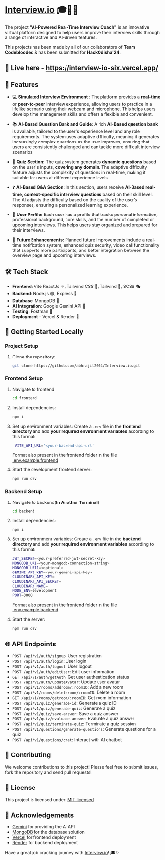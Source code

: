 # [Interview.io](https://interview-io-six.vercel.app/) 🎓🧑‍💻

The project **"AI-Powered Real-Time Interview Coach"** is an innovative virtual platform designed to help users improve their interview skills through a range of interactive and AI-driven features.

This projects has been made by all of our collaborators of **Team Codeblooded** & has been submitted for **HackOdisha'24**.

## 🚀 Live here - https://interview-io-six.vercel.app/

## 🌟 Features

- 💻 **Simulated Interview Environment** : The platform provides a **real-time** or **peer-to-peer** interview experience, allowing users to practice in a lifelike scenario using their webcam and microphone. This helps users develop time management skills and offers a flexible and convenient.

- 📚 **AI-Based Question Bank and Guide**: A rich **AI-Based question bank** is available, tailored to the user's experience level and any role requirements. The system uses adaptive difficulty, meaning it generates increasingly complex questions as the user improves, ensuring that users are consistently challenged and can tackle more difficult interview scenarios.

- 🤔 **Quiz Section:** The quiz system generates **dynamic questions** based on the user's inputs, **covering any domain**. The adaptive difficulty feature adjusts the complexity of questions in real-time, making it suitable for users at different experience levels.

- ❓ **AI-Based Q&A Section**: In this section, users receive **AI-Based real-time, context-specific interview questions** based on their skill level. The AI adjusts the difficulty based on the quality of the user’s responses, ensuring a personalized learning experience.

- 🤵 **User Profile:** Each user has a profile that tracks personal information, professional background, core skills, and the number of completed or upcoming interviews. This helps users stay organized and prepared for their interviews.

- 🚀 **Future Enhancements:** Planned future improvements include a real-time notification system, enhanced quiz security, video call functionality that supports more participants, and better integration between the overview page and upcoming interviews.

## 🛠️ Tech Stack

- **Frontend**: Vite ReactJs ⚛️, Tailwind CSS 🎨, Tailwind 🔄, SCSS 🎭
- **Backend**: Node.js 🟢, Express 🚂
- **Database**: MongoDB 🍃
- **AI Integration**: Google Gemini API 🧠
- **Testing**: Postman 📮
- **Deployment** - Vercel & Render 🚀

## 🚀 Getting Started Locally

### Project Setup

1. Clone the repository:

   ```bash
   git clone https://github.com/abhrajit2004/Interview.io.git
   ```

### Frontend Setup

1. Navigate to frontend

   ```bash
   cd frontend
   ```

2. Install dependencies:

   ```bash
   npm i
   ```

3. Set up environment variables:
   Create a `.env` file in the **frontend directory** and add **your required environment variables** according to this format: 

   ```bash
    VITE_API_URL='<your-backend-api-url'
   ```
    Format also present in the frontend folder in the file [.env.example.frontend](./frontend/.env.example.frontend)
    <br>

4. Start the development frontend server:
   ```bash
   npm run dev
   ```

### Backend Setup

1. Navigate to backend(**In Another Terminal**)

   ```bash
   cd backend
   ```

2. Install dependencies:

   ```bash
   npm i
   ```

3. Set up environment variables:
   Create a `.env` file in the **backend directory** and add **your required environment variables** according to this format: 

   ```bash
   JWT_SECRET=<your-preferred-jwt-secret-key>
   MONGODB_URI=<your-mongodb-connection-string>
   MONGODB_URI1=<optional>
   GEMINI_API_KEY=<your-gemini-api-key>
   CLOUDINARY_API_KEY= 
   CLOUDINARY_API_SECRET=
   CLOUDINARY_NAME=
   NODE_ENV=development
   PORT=3000 
   ```
    Format also present in the frontend folder in the file [.env.example.backend](./backend/.env.example.backend)
    <br>

4. Start the server:
   ```bash
   npm run dev
   ```

## 🌐 API Endpoints

- `POST /api/v1/auth/signup`: User registration
- `POST /api/v1/auth/login`: User login
- `POST /api/v1/auth/logout`: User logout
- `POST /api/v1/auth/editUser`: Edit user information
- `GET /api/v1/auth/getAuth`: Get user authentication status
- `POST /api/v1/auth/updateAvatar`: Update user avatar
- `POST /api/v1/rooms/addroom/:roomID`: Add a new room
- `POST /api/v1/rooms/deleteroom/:roomID`: Delete a room
- `GET /api/v1/rooms/getroom/:roomID`: Get room information
- `POST /api/v1/quiz/generate-id`: Generate a quiz ID
- `POST /api/v1/quiz/generate-quiz`: Generate a quiz
- `POST /api/v1/quiz/save-answer`: Save a quiz answer
- `POST /api/v1/quiz/evaluate-answer`: Evaluate a quiz answer
- `POST /api/v1/quiz/terminate-quiz`: Terminate a quiz session
- `POST /api/v1/questions/generate-questions`: Generate questions for a quiz
- `POST /api/v1/questions/chat`: Interact with AI chatbot


## 🤝 Contributing

We welcome contributions to this project! Please feel free to submit issues, fork the repository and send pull requests!

## 📄 License

This project is licensed under: [MIT licensed](./LICENSE)

## 🙏 Acknowledgements

- [Gemini](https://cohere.ai/) for providing the AI API
- [MongoDB](https://www.mongodb.com/) for the database solution
- [Vercel](https://vercel.com/) for frontend deployment
- [Render](https://render.com/) for backend deployment

Have a great job cracking journey with [Interview.io](https://interview-io-six.vercel.app/)! 🎓✨
